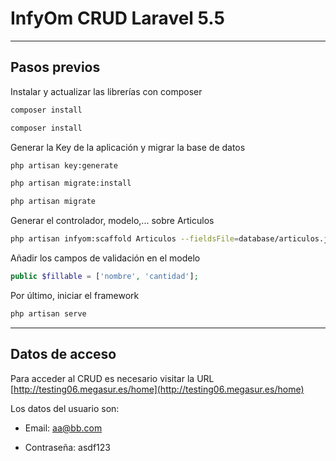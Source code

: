# InfyOm CRUD Laravel 5.5

---

## Pasos previos

Instalar y actualizar las librerías con composer

```bash
composer install 
```

```bash
composer install 
```

Generar la Key de la aplicación y migrar la base de datos

```bash
php artisan key:generate
```

```bash
php artisan migrate:install
```

```bash
php artisan migrate
```

Generar el controlador, modelo,... sobre Articulos

```bash
php artisan infyom:scaffold Articulos --fieldsFile=database/articulos.json
```

Añadir los campos de validación en el modelo

```php
public $fillable = ['nombre', 'cantidad'];
```

Por último, iniciar el framework

```bash
php artisan serve
```

---

## Datos de acceso

Para acceder al CRUD es necesario visitar la URL [http://testing06.megasur.es/home](http://testing06.megasur.es/home)

Los datos del usuario son:

- Email: aa@bb.com

- Contraseña: asdf123
